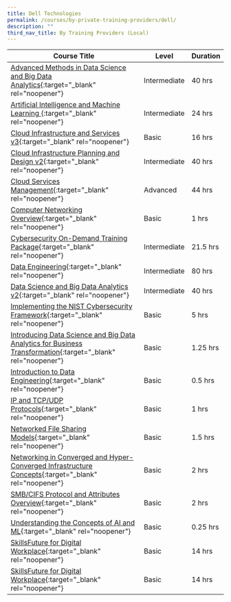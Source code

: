 ```yaml
---
title: Dell Technologies
permalink: /courses/by-private-training-providers/dell/
description: ""
third_nav_title: By Training Providers (Local)
---
```

|Course Title  | Level | Duration |
| - | - | - | 
|[Advanced Methods in Data Science and Big Data Analytics](https://education.dellemc.com/content/emc/en-us/home/store/search/course-details.html?courseID=MR-1TP-ETAAMUSD-966&l=United%20States&mod=On%20Demand%20Class&cat=Big%20Data){:target="_blank" rel="noopener"} |Intermediate|40 hrs |
|[Artificial Intelligence and Machine Learning ](https://education.dellemc.com/content/emc/en-us/home/store/search/course-details.html?courseID=ESOCMD02344&l=United%20States&mod=On%20Demand%20Class&cat=Big%20Data){:target="_blank" rel="noopener"} |Intermediate|24 hrs |
|[Cloud Infrastructure and Services v3](https://education.dellemc.com/content/emc/en-us/home/store/search/course-details.html?courseID=MR-1TP-CISV3-0219&l=United%20States&mod=On%20Demand%20Class&cat=Cloud){:target="_blank" rel="noopener"} |Basic|16 hrs |
|[Cloud Infrastructure Planning and Design v2](https://education.dellemc.com/content/emc/en-us/home/store/search/course-details.html?courseID=ES732OCMCIPD2&l=United%20States&mod=On%20Demand%20Class&cat=Cloud){:target="_blank" rel="noopener"} |Intermediate|40 hrs |
|[Cloud Services Management](https://webibmcourse.mybluemix.net/SGUnitedProgramme){:target="_blank" rel="noopener"} |Advanced|44 hrs |
|[Computer Networking Overview](https://education.dellemc.com/content/emc/en-us/home/store/search/course-details.html?courseID=ESOCCFTMR-1WP-COMPNETW&l=United%20States&mod=On%20Demand%20Class&cat=N/A){:target="_blank" rel="noopener"} |Basic|1 hrs |
|[Cybersecurity On-Demand Training Package](https://education.dellemc.com/content/emc/en-us/home/store/valuepak.html?code=MR-1MM-CBRSECUTYOD&utm_source=Cybersecurity-Package-OD&utm_medium=Networking-Security&utm_campaign=Ed-Service-Product-Catalog-2021){:target="_blank" rel="noopener"} |Intermediate|21.5 hrs |
|[Data Engineering](https://education.dellemc.com/content/emc/en-us/home/store/valuepak.html?code=MR-7MM-DATAENG){:target="_blank" rel="noopener"} |Intermediate|80 hrs |
|[Data Science and Big Data Analytics v2](https://education.dellemc.com/content/emc/en-us/home/store/search/course-details.html?courseID=ES732OCMDSBDA&l=United%20States&mod=On%20Demand%20Class&cat=Big%20Data){:target="_blank" rel="noopener"} |Intermediate|40 hrs |
|[Implementing the NIST Cybersecurity Framework](https://education.dellemc.com/content/emc/en-us/home/store/search/course-details.html?courseID=ES132DSY00786&l=United%20States&mod=On%20Demand%20Class&cat=Security&utm_source=NIST-Cybersecurity-Framework&utm_medium=Networking-){:target="_blank" rel="noopener"} |Basic|5 hrs |
|[Introducing Data Science and Big Data Analytics for Business Transformation](https://education.dellemc.com/content/emc/en-us/home/store/search/course-details.html?courseID=MR-1TN-NDSFBLIN&l=United%20States&mod=On%20Demand%20Class&cat=Big%20Data){:target="_blank" rel="noopener"} |Basic|1.25 hrs |
|[Introduction to Data Engineering](https://education.dellemc.com/content/emc/en-us/home/store/search/course-details.html?courseID=ES731OCMIDENG&l=United%20States&mod=On%20Demand%20Class&cat=Big%20Data){:target="_blank" rel="noopener"} |Basic|0.5 hrs |
|[IP and TCP/UDP Protocols](https://education.dellemc.com/content/emc/en-us/home/store/search/course-details.html?courseID=MR-1WP-IPTCPUDP&l=United%20States&mod=On%20Demand%20Class&cat=Storage){:target="_blank" rel="noopener"} |Basic|1 hrs |
|[Networked File Sharing Models](https://education.dellemc.com/content/emc/en-us/home/store/search/course-details.html?courseID=ES131STG00373&l=United%20States&mod=On%20Demand%20Class&cat=Storage){:target="_blank" rel="noopener"} |Basic|1.5 hrs |
|[Networking in Converged and Hyper-Converged Infrastructure Concepts](https://education.dellemc.com/content/emc/en-us/home/store/search/course-details.html?courseID=VCE-1WN-INTRONWCIHCI&l=United%20States&mod=On%20Demand%20Class&cat=N/A){:target="_blank" rel="noopener"} |Basic|2 hrs |
|[SMB/CIFS Protocol and Attributes Overview](https://education.dellemc.com/content/emc/en-us/home/store/search/course-details.html?courseID=ES131STG00534&l=United%20States&mod=On%20Demand%20Class&cat=Storage){:target="_blank" rel="noopener"} |Basic|2 hrs |
|[Understanding the Concepts of AI and ML](https://education.dellemc.com/content/emc/en-us/home/store/search/course-details.html?courseID=ESOCMD02346&l=United%20States&mod=On%20Demand%20Class&cat=Big%20Data){:target="_blank" rel="noopener"} |Basic|0.25 hrs |
|[SkillsFuture for Digital Workplace](https://webibmcourse.mybluemix.net/DigitalCourse){:target="_blank" rel="noopener"} |Basic|14 hrs |
|[SkillsFuture for Digital Workplace](https://webibmcourse.mybluemix.net/DigitalCourse){:target="_blank" rel="noopener"} |Basic|14 hrs |